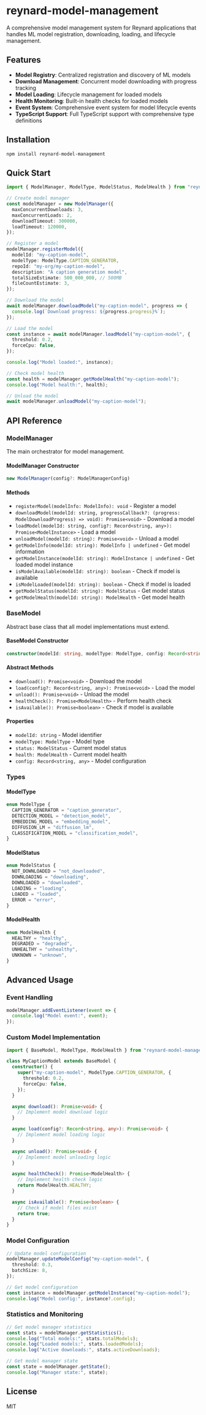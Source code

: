 # reynard-model-management

A comprehensive model management system for Reynard applications that handles ML model registration, downloading,
loading, and lifecycle management.

## Features

- **Model Registry**: Centralized registration and discovery of ML models
- **Download Management**: Concurrent model downloading with progress tracking
- **Model Loading**: Lifecycle management for loaded models
- **Health Monitoring**: Built-in health checks for loaded models
- **Event System**: Comprehensive event system for model lifecycle events
- **TypeScript Support**: Full TypeScript support with comprehensive type definitions

## Installation

```bash
npm install reynard-model-management
```

## Quick Start

```typescript
import { ModelManager, ModelType, ModelStatus, ModelHealth } from "reynard-model-management";

// Create model manager
const modelManager = new ModelManager({
  maxConcurrentDownloads: 3,
  maxConcurrentLoads: 2,
  downloadTimeout: 300000,
  loadTimeout: 120000,
});

// Register a model
modelManager.registerModel({
  modelId: "my-caption-model",
  modelType: ModelType.CAPTION_GENERATOR,
  repoId: "my-org/my-caption-model",
  description: "A caption generation model",
  totalSizeEstimate: 500_000_000, // 500MB
  fileCountEstimate: 3,
});

// Download the model
await modelManager.downloadModel("my-caption-model", progress => {
  console.log(`Download progress: ${progress.progress}%`);
});

// Load the model
const instance = await modelManager.loadModel("my-caption-model", {
  threshold: 0.2,
  forceCpu: false,
});

console.log("Model loaded:", instance);

// Check model health
const health = modelManager.getModelHealth("my-caption-model");
console.log("Model health:", health);

// Unload the model
await modelManager.unloadModel("my-caption-model");
```

## API Reference

### ModelManager

The main orchestrator for model management.

#### ModelManager Constructor

```typescript
new ModelManager(config?: ModelManagerConfig)
```

#### Methods

- `registerModel(modelInfo: ModelInfo): void` - Register a model
- `downloadModel(modelId: string, progressCallback?: (progress: ModelDownloadProgress) => void): Promise<void>` - Download a model
- `loadModel(modelId: string, config?: Record<string, any>): Promise<ModelInstance>` - Load a model
- `unloadModel(modelId: string): Promise<void>` - Unload a model
- `getModelInfo(modelId: string): ModelInfo | undefined` - Get model information
- `getModelInstance(modelId: string): ModelInstance | undefined` - Get loaded model instance
- `isModelAvailable(modelId: string): boolean` - Check if model is available
- `isModelLoaded(modelId: string): boolean` - Check if model is loaded
- `getModelStatus(modelId: string): ModelStatus` - Get model status
- `getModelHealth(modelId: string): ModelHealth` - Get model health

### BaseModel

Abstract base class that all model implementations must extend.

#### BaseModel Constructor

```typescript
constructor(modelId: string, modelType: ModelType, config: Record<string, any> = {})
```

#### Abstract Methods

- `download(): Promise<void>` - Download the model
- `load(config?: Record<string, any>): Promise<void>` - Load the model
- `unload(): Promise<void>` - Unload the model
- `healthCheck(): Promise<ModelHealth>` - Perform health check
- `isAvailable(): Promise<boolean>` - Check if model is available

#### Properties

- `modelId: string` - Model identifier
- `modelType: ModelType` - Model type
- `status: ModelStatus` - Current model status
- `health: ModelHealth` - Current model health
- `config: Record<string, any>` - Model configuration

### Types

#### ModelType

```typescript
enum ModelType {
  CAPTION_GENERATOR = "caption_generator",
  DETECTION_MODEL = "detection_model",
  EMBEDDING_MODEL = "embedding_model",
  DIFFUSION_LM = "diffusion_lm",
  CLASSIFICATION_MODEL = "classification_model",
}
```

#### ModelStatus

```typescript
enum ModelStatus {
  NOT_DOWNLOADED = "not_downloaded",
  DOWNLOADING = "downloading",
  DOWNLOADED = "downloaded",
  LOADING = "loading",
  LOADED = "loaded",
  ERROR = "error",
}
```

#### ModelHealth

```typescript
enum ModelHealth {
  HEALTHY = "healthy",
  DEGRADED = "degraded",
  UNHEALTHY = "unhealthy",
  UNKNOWN = "unknown",
}
```

## Advanced Usage

### Event Handling

```typescript
modelManager.addEventListener(event => {
  console.log("Model event:", event);
});
```

### Custom Model Implementation

```typescript
import { BaseModel, ModelType, ModelHealth } from "reynard-model-management";

class MyCaptionModel extends BaseModel {
  constructor() {
    super("my-caption-model", ModelType.CAPTION_GENERATOR, {
      threshold: 0.2,
      forceCpu: false,
    });
  }

  async download(): Promise<void> {
    // Implement model download logic
  }

  async load(config?: Record<string, any>): Promise<void> {
    // Implement model loading logic
  }

  async unload(): Promise<void> {
    // Implement model unloading logic
  }

  async healthCheck(): Promise<ModelHealth> {
    // Implement health check logic
    return ModelHealth.HEALTHY;
  }

  async isAvailable(): Promise<boolean> {
    // Check if model files exist
    return true;
  }
}
```

### Model Configuration

```typescript
// Update model configuration
modelManager.updateModelConfig("my-caption-model", {
  threshold: 0.3,
  batchSize: 8,
});

// Get model configuration
const instance = modelManager.getModelInstance("my-caption-model");
console.log("Model config:", instance?.config);
```

### Statistics and Monitoring

```typescript
// Get model manager statistics
const stats = modelManager.getStatistics();
console.log("Total models:", stats.totalModels);
console.log("Loaded models:", stats.loadedModels);
console.log("Active downloads:", stats.activeDownloads);

// Get model manager state
const state = modelManager.getState();
console.log("Manager state:", state);
```

## License

MIT
